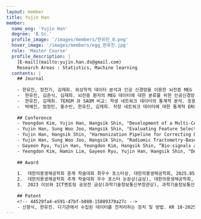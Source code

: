 ```yaml
--- 
layout: member 
title: Yujin Han 
member:
  name_eng: 'Yujin Han'
  degree: 'B.Sc.'
  profile_image: '/images/members/한유진_0.png'
  hover_image: '/images/members/egg_한유진.jpg'
  role: 'Master Course'
  profile_description: |
    [E-mail](mailto:yujin.han.ds@gmail.com)
    Research Areas : Statistics, Machine learning
  contents: |
    ## Journal
    
    - 한유진, 정천기, 김재희. 위상학적 데이터 분석과 인공 신경망을 이용한 뇌전증 MEG 데이터 분류 연구. 응용통계연구. 38(2), 189-204. (2025).
    -  한유진, 김준식, 김재희. 뇌전증 환자의 MEG 데이터에 대한 분류를 위한 인공신경망 적용 연구. 응용통계연구. 37(2), 139-155. (2024).
    -  한유진, 김재희. TERGM 과 SAOM 비교: 학생 네트워크 데이터의 통계적 분석. 응용통계연구. 36(1), 1-19. (2023).
    -  박예진, 엄정민, 홍수빈, 한유진, 김재희. 직장 네트워크 데이터에 대한 통계적 ERGM 분석. 응용통계연구. 35(4), 527-541. (2022).
    
    ## Conference
    - Yeongdon Kim, Yujin Han, Hangsik Shin, "Development of a Multi-Center Polysomnography Dataset for the Evaluation of Sleep Analysis Algorithms", The 56th KIEE Summer Conference, Busan, Korea (Jul. 2025)
    - Yujin Han, Sung Woo Joo, Hangsik Shin, "Evaluating Feature Selection Methods for Radiomic Tractometry in Schizophrenia", The 47th Annual International Conference of the IEEE Engineering in Medicine and Biology Society (EMBC), Copenhagen, Denmark (Jul. 2025)
    - Yujin Han, Hangsik Shin, "Harmonization Pipeline for Correcting Data Discrepancies in Multicenter Radiomic Tractometry Studies", The 65th Korea Society of Medical and Biological Engineering Spring Conference 2025, Lotte Hotel Jeju, Jeju, Korea (May. 2025)
    - Yujin Han, Sung Woo Joo, Hangsik Shin, "Radiomic Tractometry-Based Machine Learning Model for Schizophrenia Classification", The 65th Korea Society of Medical and Biological Engineering Spring Conference 2025, Lotte Hotel Jeju, Jeju, Korea (May. 2025)
    - Gayeon Ryu, Yujin Han, Yeongdon Kim, Hangsik Shin, “Bio-signals and result feature analysis to leverage public polysomnography database integration”, The 64th Korea Society of Medical and Biological Engineering Fall Conference 2024, Swiss Grand Hotel, Seoul, Korea (Nov. 2024)
    - Yeongdon Kim, Hamin Lim, Gayeon Ryu, Yujin Han, Hangsik Shin, "Development of a Real-Time Upper Limb Range of Motion Measurement Method Using a Single Depth Measurement Camera", The 55th KIEE Summer Conference, Jeju, Korea (Jul. 2024)
    
    ## Award
    
    1.  대한의용생체공학회 춘계 학술대회 최우수 포스터상, 대한의용생체공학회, 2025.05
    2.  대한의용생체공학회 추계 학술대회 우수 포스터 논문상(금상), 대한의용생체공학회, 2024.11
    3.  2023 이브와 ICT멘토링 공모전 금상(과학기술정보통신부장관상), 과학기술정보통신부(주최), 정보통신기획평가원(주관), IT여성기업인협회(주관), 2023.12
    
    ## Patent
    <!-- 44529fa4-e591-47bf-b088-15889379a27c -->
    - 신항식, 한유진. 다기관에서 수집된 데이터를 전처리하는 장치 및 방법. KR 10-2025-0140516, 2025. 9. 26.
--- 
```

